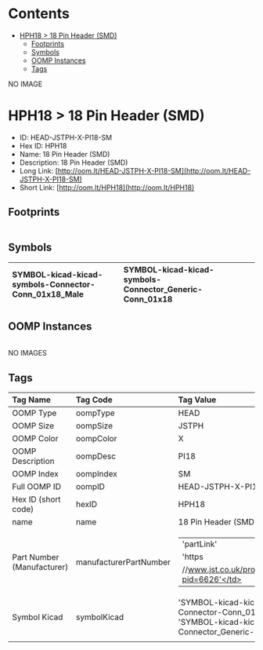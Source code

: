 



Contents
========

* [HPH18 > 18 Pin Header (SMD)](#hph18--18-pin-header-smd)
	* [Footprints](#footprints)
	* [Symbols](#symbols)
	* [OOMP Instances](#oomp-instances)
	* [Tags](#tags)
  
NO IMAGE  
# HPH18 > 18 Pin Header (SMD)

- ID: HEAD-JSTPH-X-PI18-SM
- Hex ID: HPH18
- Name: 18 Pin Header (SMD)
- Description: 18 Pin Header (SMD)
- Long Link: [http://oom.lt/HEAD-JSTPH-X-PI18-SM](http://oom.lt/HEAD-JSTPH-X-PI18-SM)
- Short Link: [http://oom.lt/HPH18](http://oom.lt/HPH18)

## Footprints
  

|||||
| :--- | :--- | :--- | :--- |

## Symbols
  

|![]()<br>SYMBOL-kicad-kicad-symbols-Connector-Conn_01x18_Male|![]()<br>SYMBOL-kicad-kicad-symbols-Connector_Generic-Conn_01x18|||
| :--- | :--- | :--- | :--- |

## OOMP Instances
  

|||||
| :--- | :--- | :--- | :--- |
  
NO IMAGES  
## Tags
  

|Tag Name|Tag Code|Tag Value|
| :--- | :--- | :--- |
|OOMP Type|oompType|HEAD|
|OOMP Size|oompSize|JSTPH|
|OOMP Color|oompColor|X|
|OOMP Description|oompDesc|PI18|
|OOMP Index|oompIndex|SM|
|Full OOMP ID|oompID|HEAD-JSTPH-X-PI18-SM|
|Hex ID (short code)|hexID|HPH18|
|name|name|18 Pin Header (SMD)|
|Part Number (Manufacturer)|manufacturerPartNumber|<table><tr><td>'partLink'</td></tr><tr><td> 'https</td></tr><tr><td>//www.jst.co.uk/productSeries.php?pid=6626'</td></tr></table>|
|Symbol Kicad|symbolKicad|'SYMBOL-kicad-kicad-symbols-Connector-Conn_01x18_Male', 'SYMBOL-kicad-kicad-symbols-Connector_Generic-Conn_01x18'|
||||
